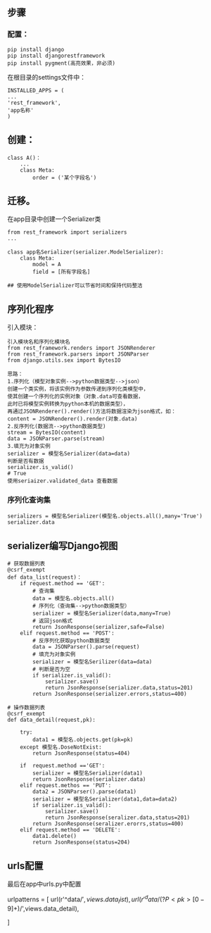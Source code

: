 ## 步骤
### 配置：
    
    pip install django
    pip install djangorestframework
    pip install pygment(高亮效果，非必须)
    
在根目录的settings文件中：

    INSTALLED_APPS = (
    ...
    'rest_framework',
    'app名称'
    )
    
## 创建：
    
    class A()：
        ...
        class Meta:
            order = ('某个字段名')

## 迁移。

在app目录中创建一个Serializer类

    from rest_framework import serializers
    ...
    
    class app名Serializer(serializer.ModelSerializer):
        class Meta:
            model = A
            field = [所有字段名]
            
    ## 使用ModelSerializer可以节省时间和保持代码整洁
    
## 序列化程序
引入模块：
    
    引入模块名和序列化模块名
    from rest_framework.renders import JSONRenderer
    from rest_framework.parsers import JSONParser
    from django.utils.sex import BytesIO
    
    思路：
    1.序列化（模型对象实例-->python数据类型-->json）
    创建一个类实例，将该实例作为参数传递到序列化类模型中，
    使其创建一个序列化的实例对象（对象.data可查看数据，
    此时已将模型实例转换为python本机的数据类型），
    再通过JSONRenderer().render()方法将数据渲染为json格式，如：
    content = JSONRenderer().render(对象.data)
    2.反序列化(数据流-->python数据类型)
    stream = BytesIO(content)
    data = JSONParser.parse(stream)
    3.填充为对象实例
    serializer = 模型名Serializer(data=data) 
    判断是否有数据
    serializer.is_valid()
    # True
    使用seriaizer.validated_data 查看数据
### 序列化查询集

    serializers = 模型名Serializer(模型名.objects.all(),many='True')
    serializer.data
    
## serializer编写Django视图
    # 获取数据列表
    @csrf_exempt
    def data_list(request)：
        if request.method == 'GET':
            # 查询集
            data = 模型名.objects.all()
            # 序列化（查询集-->python数据类型）
            serializer = 模型名Serializer(data,many=True)
            # 返回json格式
            return JsonResponse(serializer,safe=False)
        elif request.method == 'POST':
            # 反序列化获取python数据类型
            data = JSONParser().parse(request)
            # 填充为对象实例
            serializer = 模型名Serilizer(data=data)
            # 判断是否为空
            if serializer.is_valid():
                serializer.save()
                return JsonResponse(serializer.data,status=201)
            return JsonResponse(serializer.errors,status=400)
        
    # 操作数据列表
    @csrf_exempt
    def data_detail(request,pk):
    
        try:
            data1 = 模型名.objects.get(pk=pk)
        except 模型名.DoseNotExist:
            return JsonResponse(status=404)
        
        if  request.method =='GET':
            serializer = 模型名Serializer(data1)
            return JsonResponse(serializer.data)
        elif request.methos == 'PUT':
            data2 = JSONParser().parse(data1)
            serializer = 模型名Serializer(data1,data=data2)
            if serializer.is_valid():
                serializer.save()
                return JsonResponse(seralizer.data,status=201)
            return JsonResponse(seralizer.erorrs,status=400)
        elif request.method == 'DELETE':
            data1.delete()
            return JsonResponse(status=204)
            
            
## urls配置

最后在app中urls.py中配置

urlpatterns = [
url(r'^data/$',views.data_list),
url(r'^data/(?P<pk>[0-9]+)/$',views.data_detail),

]
    
    
    
    
    
    
    
    
    
    
    
    
    
    
    
    
    
    
    
    
    
    
    
    
    
    
    
    
    
    
    
    
    


















